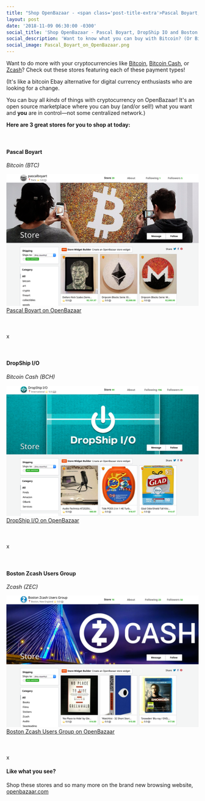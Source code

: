 ```yaml
---
title: "Shop OpenBazaar - <span class='post-title-extra'>Pascal Boyart, DropShip IO and Boston Zcash Users Group</span>"
layout: post
date: '2018-11-09 06:30:00 -0300'
social_title: 'Shop OpenBazaar - Pascal Boyart, DropShip IO and Boston Zcash Users Group'
social_description: 'Want to know what you can buy with Bitcoin? (Or Bitcoin Cash, or Zcash?) All kinds of things on OpenBazaar! OpenBazaar is a marketplace where you can buy and sell what you want and connect to people all around the world who are using cryptocurrencies like Bitcoin.'
social_image: Pascal_Boyart_on_OpenBazaar.png
---
```


Want to do more with your cryptocurrencies like [Bitcoin](https://bitcoin.org/), [Bitcoin Cash](https://www.bitcoincash.org/), or [Zcash](https://z.cash/)? Check out these stores featuring each of these payment types!

(It's like a bitcoin Ebay alternative for digital currency enthusiasts who are looking for a change.

You can buy all _kinds_ of things with cryptocurrency on OpenBazaar! It's an open source marketplace where you can buy (and/or sell!) what you want and **you** are in control—not some centralized network.)



**Here are 3 great stores for you to shop at today:**
<br>  
<br>  
#### Pascal Boyart 
_Bitcoin (BTC)_

![Pascal Boyart on OpenBazaar](Pascal_Boyart_on_OpenBazaar.png "Pascal Boyart on OpenBazaar")[Pascal Boyart on OpenBazaar](https://openbazaar.com/store/QmYTXDyMNjdUSvqNc88T2VeVF3KdG7PMefnGQKrp9NZ5Tp)
<br>  
<br>  
x
<br>  
<br>  
#### DropShip I/O
_Bitcoin Cash (BCH)_

![DropShip I/O on OpenBazaar](DropShip_IO_on_OpenBazaar.png "DropShip I/O on OpenBazaar")[DropShip I/O on OpenBazaar](https://openbazaar.com/store/QmY1jBtr54t2T929RuDt24MLRFxjacQzHVmz5z8yxzVg3P)
<br>  
<br>  
x
<br>  
<br>  
#### Boston Zcash Users Group
_Zcash (ZEC)_

![Boston Zcash Users Group on OpenBazaar](Boston_Zcash_Users_Group_on_OpenBazaar.png "Boston Zcash Users Group on OpenBazaar")[Boston Zcash Users Group on OpenBazaar](https://openbazaar.com/store/QmYs2Hc2b2dMWPw1qbrYWS5zCRRjWzgUu3XAPWP239SNGp)
<br>  
<br>  
x

#### Like what you see?

Shop these stores and so many more on the brand new browsing website, [openbazaar.com](https://openbazaar.com)

